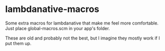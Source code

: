 # lambdanative-macros
Some extra macros for lambdanative that make me feel more comfortable.
Just place global-macros.scm in your app's folder.


These are old and probably not the best, but I imagine they mostly work if I put them up.
